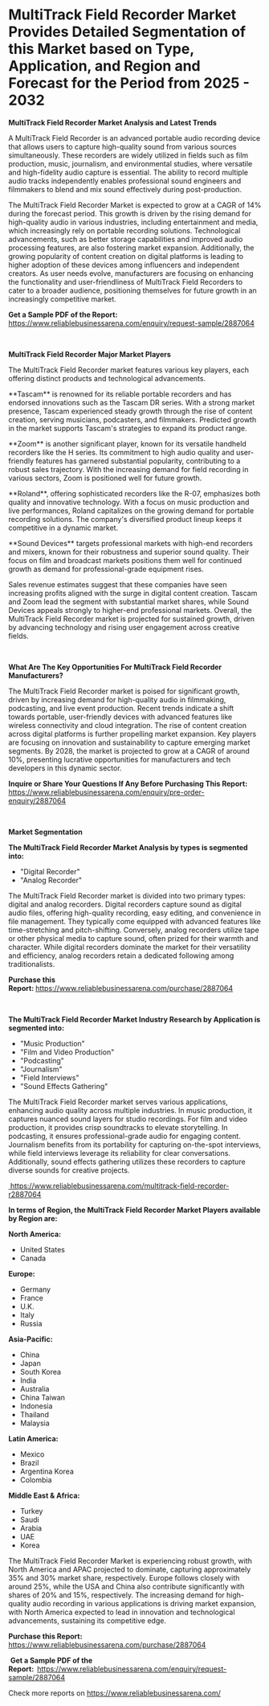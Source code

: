 <p><h1>MultiTrack Field Recorder Market Provides Detailed Segmentation of this Market based on Type, Application, and Region and Forecast for the Period from 2025 - 2032</h1></p><p><strong>MultiTrack Field Recorder Market Analysis and Latest Trends</strong></p>
<p><p>A MultiTrack Field Recorder is an advanced portable audio recording device that allows users to capture high-quality sound from various sources simultaneously. These recorders are widely utilized in fields such as film production, music, journalism, and environmental studies, where versatile and high-fidelity audio capture is essential. The ability to record multiple audio tracks independently enables professional sound engineers and filmmakers to blend and mix sound effectively during post-production.</p><p>The MultiTrack Field Recorder Market is expected to grow at a CAGR of 14% during the forecast period. This growth is driven by the rising demand for high-quality audio in various industries, including entertainment and media, which increasingly rely on portable recording solutions. Technological advancements, such as better storage capabilities and improved audio processing features, are also fostering market expansion. Additionally, the growing popularity of content creation on digital platforms is leading to higher adoption of these devices among influencers and independent creators. As user needs evolve, manufacturers are focusing on enhancing the functionality and user-friendliness of MultiTrack Field Recorders to cater to a broader audience, positioning themselves for future growth in an increasingly competitive market.</p></p>
<p><strong>Get a Sample PDF of the Report:&nbsp;</strong> <a href="https://www.reliablebusinessarena.com/enquiry/request-sample/2887064?utm_campaign=2990&utm_medium=2&utm_source=Github&utm_content=ia&utm_term=13032025&utm_id=multitrack-field-recorder">https://www.reliablebusinessarena.com/enquiry/request-sample/2887064</a></p>
<p>&nbsp;</p>
<p><strong>MultiTrack Field Recorder Major Market Players</strong></p>
<p><p>The MultiTrack Field Recorder market features various key players, each offering distinct products and technological advancements. </p><p>**Tascam** is renowned for its reliable portable recorders and has endorsed innovations such as the Tascam DR series. With a strong market presence, Tascam experienced steady growth through the rise of content creation, serving musicians, podcasters, and filmmakers. Predicted growth in the market supports Tascam's strategies to expand its product range.</p><p>**Zoom** is another significant player, known for its versatile handheld recorders like the H series. Its commitment to high audio quality and user-friendly features has garnered substantial popularity, contributing to a robust sales trajectory. With the increasing demand for field recording in various sectors, Zoom is positioned well for future growth.</p><p>**Roland**, offering sophisticated recorders like the R-07, emphasizes both quality and innovative technology. With a focus on music production and live performances, Roland capitalizes on the growing demand for portable recording solutions. The company's diversified product lineup keeps it competitive in a dynamic market.</p><p>**Sound Devices** targets professional markets with high-end recorders and mixers, known for their robustness and superior sound quality. Their focus on film and broadcast markets positions them well for continued growth as demand for professional-grade equipment rises.</p><p>Sales revenue estimates suggest that these companies have seen increasing profits aligned with the surge in digital content creation. Tascam and Zoom lead the segment with substantial market shares, while Sound Devices appeals strongly to higher-end professional markets. Overall, the MultiTrack Field Recorder market is projected for sustained growth, driven by advancing technology and rising user engagement across creative fields.</p></p>
<p>&nbsp;</p>
<p><strong>What Are The Key Opportunities For MultiTrack Field Recorder Manufacturers?</strong></p>
<p><p>The MultiTrack Field Recorder market is poised for significant growth, driven by increasing demand for high-quality audio in filmmaking, podcasting, and live event production. Recent trends indicate a shift towards portable, user-friendly devices with advanced features like wireless connectivity and cloud integration. The rise of content creation across digital platforms is further propelling market expansion. Key players are focusing on innovation and sustainability to capture emerging market segments. By 2028, the market is projected to grow at a CAGR of around 10%, presenting lucrative opportunities for manufacturers and tech developers in this dynamic sector.</p></p>
<p><strong>Inquire or Share Your Questions If Any Before Purchasing This Report:</strong> <a href="https://www.reliablebusinessarena.com/enquiry/pre-order-enquiry/2887064?utm_campaign=2990&utm_medium=2&utm_source=Github&utm_content=ia&utm_term=13032025&utm_id=multitrack-field-recorder">https://www.reliablebusinessarena.com/enquiry/pre-order-enquiry/2887064</a></p>
<p>&nbsp;</p>
<p><strong>Market Segmentation</strong></p>
<p><strong>The MultiTrack Field Recorder Market Analysis by types is segmented into:</strong></p>
<p><ul><li>"Digital Recorder"</li><li>"Analog Recorder"</li></ul></p>
<p><p>The MultiTrack Field Recorder market is divided into two primary types: digital and analog recorders. Digital recorders capture sound as digital audio files, offering high-quality recording, easy editing, and convenience in file management. They typically come equipped with advanced features like time-stretching and pitch-shifting. Conversely, analog recorders utilize tape or other physical media to capture sound, often prized for their warmth and character. While digital recorders dominate the market for their versatility and efficiency, analog recorders retain a dedicated following among traditionalists.</p></p>
<p><strong>Purchase this Report:&nbsp;</strong><a href="https://www.reliablebusinessarena.com/purchase/2887064?utm_campaign=2990&utm_medium=2&utm_source=Github&utm_content=ia&utm_term=13032025&utm_id=multitrack-field-recorder">https://www.reliablebusinessarena.com/purchase/2887064</a></p>
<p>&nbsp;</p>
<p><strong>The MultiTrack Field Recorder Market Industry Research by Application is segmented into:</strong></p>
<p><ul><li>"Music Production"</li><li>"Film and Video Production"</li><li>"Podcasting"</li><li>"Journalism"</li><li>"Field Interviews"</li><li>"Sound Effects Gathering"</li></ul></p>
<p><p>The MultiTrack Field Recorder market serves various applications, enhancing audio quality across multiple industries. In music production, it captures nuanced sound layers for studio recordings. For film and video production, it provides crisp soundtracks to elevate storytelling. In podcasting, it ensures professional-grade audio for engaging content. Journalism benefits from its portability for capturing on-the-spot interviews, while field interviews leverage its reliability for clear conversations. Additionally, sound effects gathering utilizes these recorders to capture diverse sounds for creative projects.</p></p>
<p><a href="https://www.reliablebusinessarena.com/multitrack-field-recorder-r2887064?utm_campaign=2990&utm_medium=2&utm_source=Github&utm_content=ia&utm_term=13032025&utm_id=multitrack-field-recorder">&nbsp;https://www.reliablebusinessarena.com/multitrack-field-recorder-r2887064</a></p>
<p><strong>In terms of Region, the MultiTrack Field Recorder Market Players available by Region are:</strong></p>
<p>
    <p> <strong> North America: </strong>
        <ul>
            <li>United States</li>
            <li>Canada</li>
        </ul>
        </p> 
    <p> <strong> Europe: </strong>
        <ul>
            <li>Germany</li>
            <li>France</li>
            <li>U.K.</li>
            <li>Italy</li>
            <li>Russia</li>
        </ul>
        </p> 
    <p> <strong> Asia-Pacific: </strong>
        <ul>
            <li>China</li>
            <li>Japan</li>
            <li>South Korea</li>
            <li>India</li>
            <li>Australia</li>
            <li>China Taiwan</li>
            <li>Indonesia</li>
            <li>Thailand</li>
            <li>Malaysia</li>
        </ul>
        </p> 
    <p> <strong> Latin America: </strong>
        <ul>
            <li>Mexico</li>
            <li>Brazil</li>
            <li>Argentina Korea</li>
            <li>Colombia</li>
        </ul>
        </p> 
    <p> <strong> Middle East & Africa: </strong>
        <ul>
            <li>Turkey</li>
            <li>Saudi</li>
            <li>Arabia</li>
            <li>UAE</li>
            <li>Korea</li>
        </ul>
    </p>
    </p>
<p><p>The MultiTrack Field Recorder Market is experiencing robust growth, with North America and APAC projected to dominate, capturing approximately 35% and 30% market share, respectively. Europe follows closely with around 25%, while the USA and China also contribute significantly with shares of 20% and 15%, respectively. The increasing demand for high-quality audio recording in various applications is driving market expansion, with North America expected to lead in innovation and technological advancements, sustaining its competitive edge.</p></p>
<p><strong>Purchase this Report: </strong><a href="https://www.reliablebusinessarena.com/purchase/2887064?utm_campaign=2990&utm_medium=2&utm_source=Github&utm_content=ia&utm_term=13032025&utm_id=multitrack-field-recorder">https://www.reliablebusinessarena.com/purchase/2887064</a></p>
<p>&nbsp;<strong>Get a Sample PDF of the Report:&nbsp;&nbsp;</strong><a href="https://www.reliablebusinessarena.com/enquiry/request-sample/2887064?utm_campaign=2990&utm_medium=2&utm_source=Github&utm_content=ia&utm_term=13032025&utm_id=multitrack-field-recorder">https://www.reliablebusinessarena.com/enquiry/request-sample/2887064</a></p>
<p><strong></strong></p>
<p>Check more reports on <a href="https://www.reliablebusinessarena.com/?utm_campaign=2990&utm_medium=2&utm_source=Github&utm_content=ia&utm_term=13032025&utm_id=multitrack-field-recorder">https://www.reliablebusinessarena.com/</a></p>
